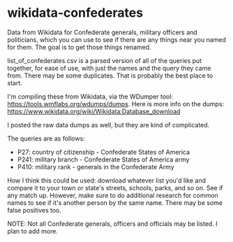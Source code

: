 # wikidata-confederates
Data from Wikidata for Confederate generals, military officers and politicians, which you can use to see if there are any things near you named for them. The goal is to get those things renamed.

list_of_confederates.csv is a parsed version of all of the queries put together, for ease of use, with just the names and the query they came from. There may be some duplicates. That is probably the best place to start.

I'm compiling these from Wikidata, via the WDumper tool: https://tools.wmflabs.org/wdumps/dumps. Here is more info on the dumps: https://www.wikidata.org/wiki/Wikidata:Database_download

I posted the raw data dumps as well, but they are kind of complicated.

The queries are as follows:

- P27: country of citizenship - Confederate States of America
- P241: military branch - Confederate States of America army
- P410: military rank - generals in the Confederate Army

How I think this could be used: download whatever list you'd like and compare it to your town or state's streets, schools, parks, and so on. See if any match up. However, make sure to do additional research for common names to see if it's another person by the same name. There may be some false positives too.

NOTE: Not all Confederate generals, officers and officials may be listed. I plan to add more.
